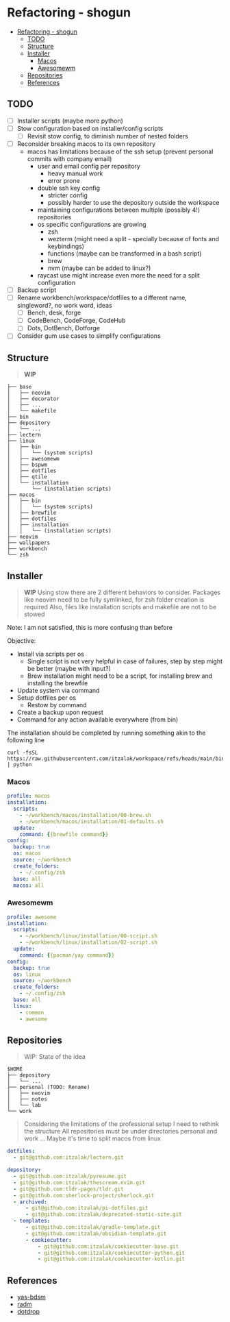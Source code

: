 # Refactoring - shogun

<!-- TOC -->
- [Refactoring - shogun](#refactoring---shogun)
    - [TODO](#todo)
    - [Structure](#structure)
    - [Installer](#installer)
        - [Macos](#macos)
        - [Awesomewm](#awesomewm)
    - [Repositories](#repositories)
    - [References](#references)
<!-- TOC -->

## TODO

- [ ] Installer scripts (maybe more python)
- [ ] Stow configuration based on installer/config scripts
    - [ ] Revisit stow config, to diminish number of nested folders
- [ ] Reconsider breaking macos to its own repository
    - macos has limitations because of the ssh setup (prevent personal commits with company email)
        - user and email config per repository
            - heavy manual work
            - error prone
        - double ssh key config
            - stricter config
            - possibly harder to use the depository outside the workspace
        - maintaining configurations between multiple (possibly 4!) repositories
        - os specific configurations are growing
            - zsh
            - wezterm (might need a split - specially because of fonts and keybindings)
            - functions (maybe can be transformed in a bash script)
            - brew
            - nvm (maybe can be added to linux?)
        - raycast use might increase even more the need for a split configuration
- [ ] Backup script
- [ ] Rename workbench/workspace/dotfiles to a different name, singleword?, no work word, ideas
    - [ ] Bench, desk, forge
    - [ ] CodeBench, CodeForge, CodeHub
    - [ ] Dots, DotBench, Dotforge
- [ ] Consider gum use cases to simplify configurations

## Structure

> **WIP**

```shell
├── base
│   ├── neovim
│   ├── decorator
│   ├── ...
│   └── makefile
├── bin
├── depository
│   └── ...
├── lectern
├── linux
│   ├── bin
│   │   └── (system scripts)
│   ├── awesomewm
│   ├── bspwm
│   ├── dotfiles
│   ├── qtile
│   └── installation
│       └── (installation scripts)
├── macos
│   ├── bin
│   │   └── (system scripts)
│   ├── brewfile
│   ├── dotfiles
│   ├── installation
│   │   └── (installation scripts)
├── neovim
├── wallpapers
├── workbench
└── zsh
```

## Installer

> **WIP**
> Using stow there are 2 different behaviors to consider.
> Packages like neovim need to be fully symlinked, for zsh folder creation is required
> Also, files like installation scripts and makefile are not to be stowed

Note: I am not satisfied, this is more confusing than before

Objective:

- Install via scripts per os
    - Single script is not very helpful in case of failures, step by step might be better (maybe with input?)
    - Brew installation might need to be a script, for installing brew and installing the brewfile
- Update system via command
- Setup dotfiles per os
    - Restow by command
- Create a backup upon request
- Command for any action available everywhere (from bin)

The installation should be completed by running something akin to the following line

```shell
curl -fsSL https://raw.githubusercontent.com/itzalak/workspace/refs/heads/main/bin/cloneworkspace.py | python
```

### Macos

```yaml
profile: macos
installation:
  scripts:
    - ~/workbench/macos/installation/00-brew.sh
    - ~/workbench/macos/installation/01-defaults.sh
  update:
    command: {{brewfile command}}
config:
  backup: true
  os: macos
  source: ~/workbench
  create_folders:
    - ~/.config/zsh
  base: all
  macos: all
```

### Awesomewm

```yaml
profile: awesome
installation:
  scripts:
    - ~/workbench/linux/installation/00-script.sh
    - ~/workbench/linux/installation/02-script.sh
  update:
    command: {{pacman/yay command}}
config:
  backup: true
  os: linux
  source: ~/workbench
  create_folders:
    - ~/.config/zsh
  base: all
  linux:
    - common
    - awesome
```

## Repositories

> WIP: State of the idea

```shell
$HOME
├── depository
│   └── ...
├── personal (TODO: Rename)
│   ├── neovim
│   ├── notes
│   └── lab
└── work
```

> Considering the limitations of the professional setup I need to rethink the structure
> All repositories must be under directories personal and work
> ...
> Maybe it's time to split macos from linux

```yaml
dotfiles:
  - git@github.com:itzalak/lectern.git

depository:
  - git@github.com:itzalak/pyresume.git
  - git@github.com:itzalak/thescream.nvim.git
  - git@github.com:tldr-pages/tldr.git
  - git@github.com:sherlock-project/sherlock.git
  - archived:
      - git@github.com:itzalak/pi-dotfiles.git
      - git@github.com:itzalak/deprecated-static-site.git
  - templates:
      - git@github.com:itzalak/gradle-template.git
      - git@github.com:itzalak/obsidian-template.git
      - cookiecutter:
          - git@github.com:itzalak/cookiecutter-base.git
          - git@github.com:itzalak/cookiecutter-python.git
          - git@github.com:itzalak/cookiecutter-kotlin.git
```

## References

- [yas-bdsm](https://github.com/sebastiancarlos/yas-bdsm)
- [radm](https://github.com/robertarles/radm)
- [dotdrop](https://github.com/deadc0de6/dotdrop)
